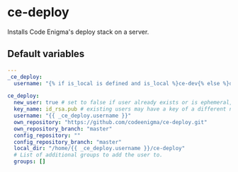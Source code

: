 # ce-deploy
Installs Code Enigma's deploy stack on a server.
<!--TOC-->
<!--ENDTOC-->

<!--ROLEVARS-->
## Default variables
```yaml
---
_ce_deploy:
  username: "{% if is_local is defined and is_local %}ce-dev{% else %}deploy{% endif %}"

ce_deploy:
  new_user: true # set to false if user already exists or is ephemeral, e.g. an LDAP user
  key_name: id_rsa.pub # existing users may have a key of a different name
  username: "{{ _ce_deploy.username }}"
  own_repository: "https://github.com/codeenigma/ce-deploy.git"
  own_repository_branch: "master"
  config_repository: ""
  config_repository_branch: "master"
  local_dir: "/home/{{ _ce_deploy.username }}/ce-deploy"
  # List of additional groups to add the user to.
  groups: []

```

<!--ENDROLEVARS-->
